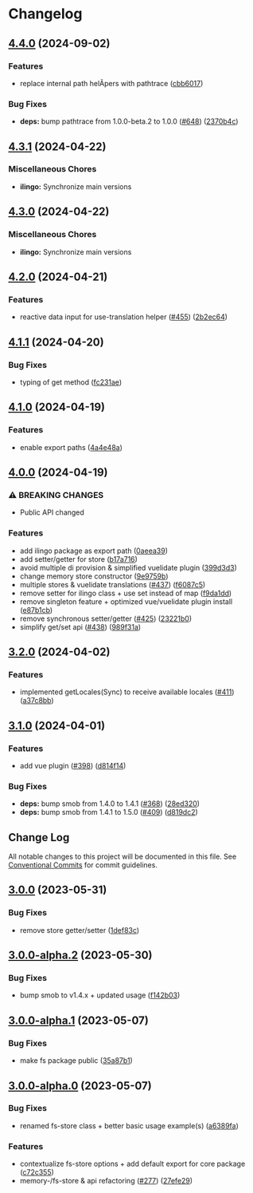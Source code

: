 # Changelog

## [4.4.0](https://github.com/tada5hi/ilingo/compare/ilingo-v4.3.1...ilingo-v4.4.0) (2024-09-02)


### Features

* replace internal path helÃpers with pathtrace ([cbb6017](https://github.com/tada5hi/ilingo/commit/cbb60173b75b3345196fa549e8321d50971f5260))


### Bug Fixes

* **deps:** bump pathtrace from 1.0.0-beta.2 to 1.0.0 ([#648](https://github.com/tada5hi/ilingo/issues/648)) ([2370b4c](https://github.com/tada5hi/ilingo/commit/2370b4ce54558ef787e6bdf655aeb2333e9c4588))

## [4.3.1](https://github.com/tada5hi/ilingo/compare/ilingo-v4.3.0...ilingo-v4.3.1) (2024-04-22)


### Miscellaneous Chores

* **ilingo:** Synchronize main versions

## [4.3.0](https://github.com/tada5hi/ilingo/compare/ilingo-v4.2.0...ilingo-v4.3.0) (2024-04-22)


### Miscellaneous Chores

* **ilingo:** Synchronize main versions

## [4.2.0](https://github.com/tada5hi/ilingo/compare/ilingo-v4.1.1...ilingo-v4.2.0) (2024-04-21)


### Features

* reactive data input for use-translation helper ([#455](https://github.com/tada5hi/ilingo/issues/455)) ([2b2ec64](https://github.com/tada5hi/ilingo/commit/2b2ec64550cf4e0e42d73e8f9d8713e59cf06c84))

## [4.1.1](https://github.com/tada5hi/ilingo/compare/ilingo-v4.1.0...ilingo-v4.1.1) (2024-04-20)


### Bug Fixes

* typing of get method ([fc231ae](https://github.com/tada5hi/ilingo/commit/fc231ae8816748da0395563c9d02f3d5d34022c2))

## [4.1.0](https://github.com/tada5hi/ilingo/compare/ilingo-v4.0.0...ilingo-v4.1.0) (2024-04-19)


### Features

* enable export paths ([4a4e48a](https://github.com/tada5hi/ilingo/commit/4a4e48af5100abcfc533d91ca9b116fa93bf6b68))

## [4.0.0](https://github.com/tada5hi/ilingo/compare/ilingo-v3.2.0...ilingo-v4.0.0) (2024-04-19)


### ⚠ BREAKING CHANGES

* Public API changed

### Features

* add ilingo package as export path ([0aeea39](https://github.com/tada5hi/ilingo/commit/0aeea39f054ed7e66529cb756554a8e4e0024686))
* add setter/getter for store ([b17a716](https://github.com/tada5hi/ilingo/commit/b17a7169399917e8c34947f8fd836073b43fc2ac))
* avoid multiple di provision & simplified vuelidate plugin ([399d3d3](https://github.com/tada5hi/ilingo/commit/399d3d3c676ee89b7e5470453813c9fafde931b8))
* change memory store constructor ([9e9759b](https://github.com/tada5hi/ilingo/commit/9e9759b98eb85afeaa7f6ee4984246937c88337d))
* multiple stores & vuelidate translations ([#437](https://github.com/tada5hi/ilingo/issues/437)) ([f6087c5](https://github.com/tada5hi/ilingo/commit/f6087c5baead7a59df07cc22400423a30ce9b652))
* remove setter for ilingo class + use set instead of map ([f9da1dd](https://github.com/tada5hi/ilingo/commit/f9da1dd82df396674ad693770bb7b681140218d0))
* remove singleton feature + optimized vue/vuelidate plugin install ([e87b1cb](https://github.com/tada5hi/ilingo/commit/e87b1cbc8b671f34906dda6f53d1113f8e1e2811))
* remove synchronous setter/getter ([#425](https://github.com/tada5hi/ilingo/issues/425)) ([23221b0](https://github.com/tada5hi/ilingo/commit/23221b07c7cac865adc2cdb98c55e7904f15fd40))
* simplify get/set api ([#438](https://github.com/tada5hi/ilingo/issues/438)) ([989f31a](https://github.com/tada5hi/ilingo/commit/989f31a3d38b6c08a776e9afe9db2df3e05fd44c))

## [3.2.0](https://github.com/tada5hi/ilingo/compare/ilingo-v3.1.0...ilingo-v3.2.0) (2024-04-02)


### Features

* implemented getLocales(Sync) to receive available locales ([#411](https://github.com/tada5hi/ilingo/issues/411)) ([a37c8bb](https://github.com/tada5hi/ilingo/commit/a37c8bb45f820d8480701f9737cb2248c9f6fb50))

## [3.1.0](https://github.com/tada5hi/ilingo/compare/ilingo-v3.0.0...ilingo-v3.1.0) (2024-04-01)


### Features

* add vue plugin  ([#398](https://github.com/tada5hi/ilingo/issues/398)) ([d814f14](https://github.com/tada5hi/ilingo/commit/d814f148a93327409c6b29eded370e5bb22d05ce))


### Bug Fixes

* **deps:** bump smob from 1.4.0 to 1.4.1 ([#368](https://github.com/tada5hi/ilingo/issues/368)) ([28ed320](https://github.com/tada5hi/ilingo/commit/28ed3202f59c5e6c0f5c1a5ed223caf7678a3882))
* **deps:** bump smob from 1.4.1 to 1.5.0 ([#409](https://github.com/tada5hi/ilingo/issues/409)) ([d819dc2](https://github.com/tada5hi/ilingo/commit/d819dc2e715a0a8ad03191a32121e5d04c26e8b6))

## Change Log

All notable changes to this project will be documented in this file.
See [Conventional Commits](https://conventionalcommits.org) for commit guidelines.

## [3.0.0](https://github.com/tada5hi/ilingo/compare/v3.0.0-alpha.2...v3.0.0) (2023-05-31)


### Bug Fixes

* remove store getter/setter ([1def83c](https://github.com/tada5hi/ilingo/commit/1def83cef5e0e88704461d06fc671d2556989ea7))





## [3.0.0-alpha.2](https://github.com/tada5hi/ilingo/compare/v3.0.0-alpha.1...v3.0.0-alpha.2) (2023-05-30)


### Bug Fixes

* bump smob to v1.4.x + updated usage ([f142b03](https://github.com/tada5hi/ilingo/commit/f142b038ac0b506369aac15052fba51b6997a1e4))





## [3.0.0-alpha.1](https://github.com/tada5hi/ilingo/compare/v3.0.0-alpha.0...v3.0.0-alpha.1) (2023-05-07)


### Bug Fixes

* make fs package public ([35a87b1](https://github.com/tada5hi/ilingo/commit/35a87b13d0f7e75ed11400280506aa4a2d31569b))





## [3.0.0-alpha.0](https://github.com/tada5hi/ilingo/compare/v2.4.0...v3.0.0-alpha.0) (2023-05-07)


### Bug Fixes

* renamed fs-store class + better basic usage example(s) ([a6389fa](https://github.com/tada5hi/ilingo/commit/a6389fab956a2b6fd43c376f900045c6632e3bde))


### Features

* contextualize fs-store options + add default export for core package ([c72c355](https://github.com/tada5hi/ilingo/commit/c72c355c7cd9fbe1d4d879f01c902c667f350c63))
* memory-/fs-store & api refactoring ([#277](https://github.com/tada5hi/ilingo/issues/277)) ([27efe29](https://github.com/tada5hi/ilingo/commit/27efe2987e24269b53baa88ada336de5068a2180))
